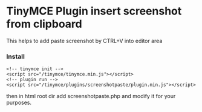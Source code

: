 # TinyMCE Plugin insert screenshot from clipboard
This helps to add paste screenshot by CTRL+V into editor area
### Install
```
<!-- tinymce init -->
<script src="/tinymce/tinymce.min.js"></script>
<!-- plugin run -->
<script src="/tinymce/plugins/screenshotpaste/plugin.min.js"></script>
```
then in html root dir add screenshotpaste.php and modify it for your purposes.

